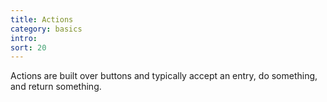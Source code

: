 ```yaml
---
title: Actions
category: basics
intro:
sort: 20
---
```


Actions are built over buttons and typically accept an entry, do something, and return something.
